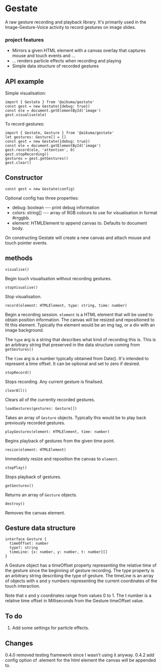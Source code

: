 # Gestate

A raw gesture recording and playback library. It's primarily used in the Image-Gesture-Voice activity to record gestures on image slides.

### project features
 - Mirrors a given HTML element with a canvas overlay that captures mouse and touch events and ...
 - ... renders particle effects when recording and playing
 - Simple data structure of recorded gestures

## API example

Simple visualisation:

```
import { Gestate } from '@aikuma/gestate'
const gest = new Gestate({debug: true})
const ele = document.getElementById('image')
gest.visualise(ele)
```

To record gestures:

```
import { Gestate, Gesture } from '@aikuma/gestate'
let gestures: Gesture[] = []
const gest = new Gestate({debug: true})
const ele = document.getElementById('image')
gest.record(ele, 'attention', 0)
gest.stopRecording()
gestures = gest.getGestures()
gest.clear()
```

## Constructor

`const gest = new Gestate(config)`

Optional config has three properties:

* debug: boolean --- print debug information
* colors: string[] --- array of RGB colours to use for visualisation in format \#rrggbb.
* element: HTMLElement to append canvas to. Defaults to document body.

On constructing Gestate will create a new canvas and attach mouse and touch pointer events.

## methods

`visualise()`

Begin touch visualisation without recording gestures.

`stopVisualise()`

Stop visualisation.

`record(element: HTMLElement, type: string, time: number)`

Begin a recording session. `element` is a HTML element that will be used to obtain position information. The canvas will be resized and repositioned to fit this element. Typically the element would be an img tag, or a div with an image background.

The `type` arg is a string that describes what kind of recording this is. This is an arbitrary string that preserved in the data structure coming from `getGestures()`

The `time` arg is a number typically obtained from Date(). It's intended to represent a time offset. It can be optional and set to zero if desired.
 
`stopRecord()`

Stops recording. Any current gesture is finalised.

`clearAll()`

Clears all of the currently recorded gestures.

`loadGestures(gestures: Gesture[])`

Takes an array of `Gesture` objects. Typically this would be to play back previously recorded gestures.

`playGestures(element: HTMLElement, time: number)`

Begins playback of gestures from the given time point. 

`resize(element: HTMLElement)`

Immediately resize and reposition the canvas to `element`.

`stopPlay()`

Stops playback of gestures.

`getGestures()`

Returns an array of `Gesture` objects.

`destroy()`

Removes the canvas element.

## Gesture data structure

```
interface Gesture {
  timeOffset: number
  type?: string
  timeLine: {x: number, y: number, t: number}[]
}
```

A Gesture object has a timeOffset property representing the relative time of the gesture since the beginning of gesture recording. The type property is an arbitrary string describing the type of gesture. The timeLine is an array of objects with x and y numbers representing the current coordinates of the touch interaction. 

Note that x and y coordinates range from values 0 to 1. The t number is a relative time offset in Milliseconds from the Gesture timeOffset value.

## To do

1. Add some settings for particle effects.

## Changes

0.4.0 removed testing framework since I wasn't using it anyway.
0.4.2 add config option of .element for the html element the canvas will be appended to.
